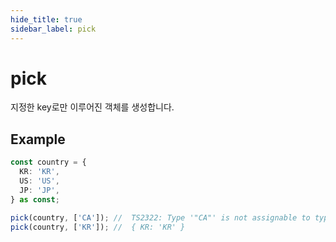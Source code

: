 ```yaml
---
hide_title: true
sidebar_label: pick
---
```


# pick

지정한 key로만 이루어진 객체를 생성합니다.

## Example

```typescript
const country = {
  KR: 'KR',
  US: 'US',
  JP: 'JP',
} as const;

pick(country, ['CA']); //  TS2322: Type '"CA"' is not assignable to type '"KR" | "US" | "JP"'
pick(country, ['KR']); //  { KR: 'KR' }
```
